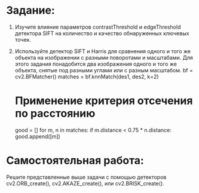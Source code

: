 # Задание:
1.	Изучите влияние параметров contrastThreshold и edgeThreshold детектора SIFT на количество и качество обнаруженных ключевых точек.
2.	Используйте детектор SIFT и Harris для сравнения одного и того же объекта на изображении с разными поворотами и масштабами. Для этого задания понадобится два изображения одного и того же объекта, снятые под разными углами или с разным масштабом.
bf = cv2.BFMatcher()
    matches = bf.knnMatch(des1, des2, k=2)

    # Применение критерия отсечения по расстоянию
    good = []
    for m, n in matches:
        if m.distance < 0.75 * n.distance:
            good.append([m])

# Самостоятельная работа:
Решите представленные выше задачи с помощью детекторов cv2.ORB_create(), cv2.AKAZE_create(), или cv2.BRISK_create().
